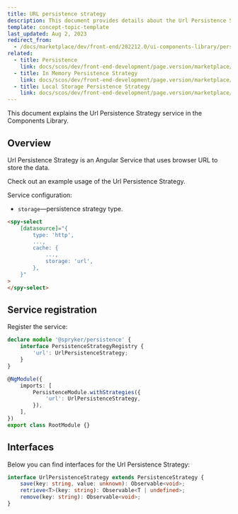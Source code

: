 ```yaml
---
title: URL persistence strategy
description: This document provides details about the Url Persistence Strategy service in the Components Library.
template: concept-topic-template
last_updated: Aug 2, 2023
redirect_from:
  - /docs/marketplace/dev/front-end/202212.0/ui-components-library/persistence/url-persistence-strategy.html
related:
  - title: Persistence
    link: docs/scos/dev/front-end-development/page.version/marketplace/ui-components-library/persistence/persistence.html
  - title: In Memory Persistence Strategy
    link: docs/scos/dev/front-end-development/page.version/marketplace/ui-components-library/persistence/in-memory-persistence-strategy.html
  - title: Local Storage Persistence Strategy
    link: docs/scos/dev/front-end-development/page.version/marketplace/ui-components-library/persistence/local-storage-persistence-strategy.html
---
```


This document explains the Url Persistence Strategy service in the Components Library.

## Overview

Url Persistence Strategy is an Angular Service that uses browser URL to store the data.

Check out an example usage of the Url Persistence Strategy.

Service configuration:

- `storage`—persistence strategy type.  

```html
<spy-select
    [datasource]="{
        type: 'http',
        ...,
        cache: {
            ...,
            storage: 'url',
        },
    }"
>
</spy-select>
```

## Service registration

Register the service:

```ts
declare module '@spryker/persistence' {
    interface PersistenceStrategyRegistry {
        'url': UrlPersistenceStrategy;
    }
}

@NgModule({
    imports: [
        PersistenceModule.withStrategies({
            'url': UrlPersistenceStrategy,
        }),
    ],
})
export class RootModule {}
```

## Interfaces

Below you can find interfaces for the Url Persistence Strategy:

```ts
interface UrlPersistenceStrategy extends PersistenceStrategy {
    save(key: string, value: unknown): Observable<void>;
    retrieve<T>(key: string): Observable<T | undefined>;
    remove(key: string): Observable<void>;
}
```
